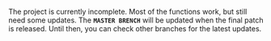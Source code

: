 The project is currently incomplete. Most of the functions work, but still need some updates.
The __`MASTER BRENCH`__ will be updated when the final patch is released. Until then, you can check other branches for the latest updates.
